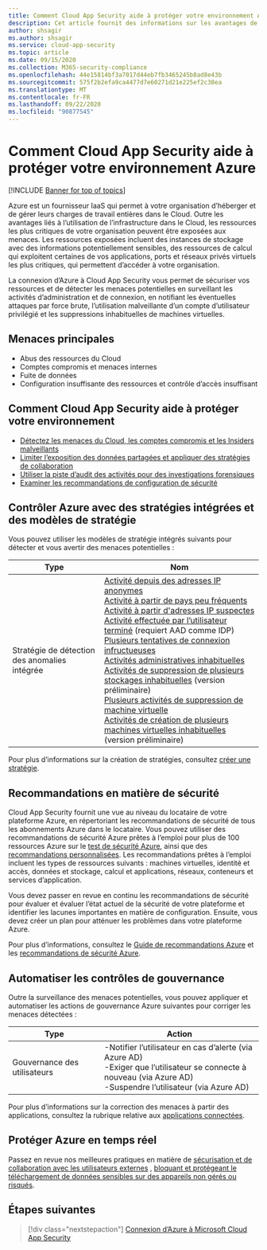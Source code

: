 ```yaml
---
title: Comment Cloud App Security aide à protéger votre environnement Azure
description: Cet article fournit des informations sur les avantages de la connexion de votre application Azure à Cloud App Security à l’aide du connecteur API pour la visibilité et le contrôle de l’utilisation.
author: shsagir
ms.author: shsagir
ms.service: cloud-app-security
ms.topic: article
ms.date: 09/15/2020
ms.collection: M365-security-compliance
ms.openlocfilehash: 44e15814bf3a7017d44eb7fb3465245b8ad8e43b
ms.sourcegitcommit: 575f2b2efa9ca4477d7e60271d21e225ef2c38ea
ms.translationtype: MT
ms.contentlocale: fr-FR
ms.lasthandoff: 09/22/2020
ms.locfileid: "90877545"
---
```

# <a name="how-cloud-app-security-helps-protect-your-azure-environment"></a>Comment Cloud App Security aide à protéger votre environnement Azure

[!INCLUDE [Banner for top of topics](includes/banner.md)]

Azure est un fournisseur IaaS qui permet à votre organisation d’héberger et de gérer leurs charges de travail entières dans le Cloud. Outre les avantages liés à l’utilisation de l’infrastructure dans le Cloud, les ressources les plus critiques de votre organisation peuvent être exposées aux menaces. Les ressources exposées incluent des instances de stockage avec des informations potentiellement sensibles, des ressources de calcul qui exploitent certaines de vos applications, ports et réseaux privés virtuels les plus critiques, qui permettent d’accéder à votre organisation.

La connexion d’Azure à Cloud App Security vous permet de sécuriser vos ressources et de détecter les menaces potentielles en surveillant les activités d’administration et de connexion, en notifiant les éventuelles attaques par force brute, l’utilisation malveillante d’un compte d’utilisateur privilégié et les suppressions inhabituelles de machines virtuelles.

## <a name="main-threats"></a>Menaces principales

- Abus des ressources du Cloud
- Comptes compromis et menaces internes
- Fuite de données
- Configuration insuffisante des ressources et contrôle d’accès insuffisant

## <a name="how-cloud-app-security-helps-to-protect-your-environment"></a>Comment Cloud App Security aide à protéger votre environnement

- [Détectez les menaces du Cloud, les comptes compromis et les Insiders malveillants](best-practices.md#detect-cloud-threats-compromised-accounts-malicious-insiders-and-ransomware)
- [Limiter l’exposition des données partagées et appliquer des stratégies de collaboration](best-practices.md#limit-exposure-of-shared-data-and-enforce-collaboration-policies)
- [Utiliser la piste d’audit des activités pour des investigations forensiques](best-practices.md#use-the-audit-trail-of-activities-for-forensic-investigations)
- [Examiner les recommandations de configuration de sécurité](security-config-azure.md)

## <a name="control-azure-with-built-in-policies-and-policy-templates"></a>Contrôler Azure avec des stratégies intégrées et des modèles de stratégie

Vous pouvez utiliser les modèles de stratégie intégrés suivants pour détecter et vous avertir des menaces potentielles :

| Type | Nom |
| ---- | ---- |
| Stratégie de détection des anomalies intégrée | [Activité depuis des adresses IP anonymes](anomaly-detection-policy.md#activity-from-anonymous-ip-addresses)<br />[Activité à partir de pays peu fréquents](anomaly-detection-policy.md#activity-from-infrequent-country)<br />[Activité à partir d'adresses IP suspectes](anomaly-detection-policy.md#activity-from-suspicious-ip-addresses)<br />[Activité effectuée par l’utilisateur terminé](anomaly-detection-policy.md#activity-performed-by-terminated-user) (requiert AAD comme IDP)<br />[Plusieurs tentatives de connexion infructueuses](anomaly-detection-policy.md#multiple-failed-login-attempts)<br />[Activités administratives inhabituelles](anomaly-detection-policy.md#unusual-activities-by-user)<br />[Activités de suppression de plusieurs stockages inhabituelles](anomaly-detection-policy.md#unusual-activities-by-user) (version préliminaire)<br />[Plusieurs activités de suppression de machine virtuelle](anomaly-detection-policy.md#multiple-delete-vm-activities)<br />[Activités de création de plusieurs machines virtuelles inhabituelles](anomaly-detection-policy.md#unusual-activities-by-user) (version préliminaire) |

Pour plus d’informations sur la création de stratégies, consultez [créer une stratégie](control-cloud-apps-with-policies.md#create-a-policy).

## <a name="security-recommendations"></a>Recommandations en matière de sécurité

Cloud App Security fournit une vue au niveau du locataire de votre plateforme Azure, en répertoriant les recommandations de sécurité de tous les abonnements Azure dans le locataire. Vous pouvez utiliser des recommandations de sécurité Azure prêtes à l’emploi pour plus de 100 ressources Azure sur le [test de sécurité Azure](/azure/security/benchmarks/introduction), ainsi que des [recommandations personnalisées](/azure/security-center/custom-security-policies). Les recommandations prêtes à l’emploi incluent les types de ressources suivants : machines virtuelles, identité et accès, données et stockage, calcul et applications, réseaux, conteneurs et services d’application.

Vous devez passer en revue en continu les recommandations de sécurité pour évaluer et évaluer l’état actuel de la sécurité de votre plateforme et identifier les lacunes importantes en matière de configuration. Ensuite, vous devez créer un plan pour atténuer les problèmes dans votre plateforme Azure.

Pour plus d’informations, consultez le [Guide de recommandations Azure](/azure/security-center/recommendations-reference) et les [recommandations de sécurité Azure](security-config-azure.md).

## <a name="automate-governance-controls"></a>Automatiser les contrôles de gouvernance

Outre la surveillance des menaces potentielles, vous pouvez appliquer et automatiser les actions de gouvernance Azure suivantes pour corriger les menaces détectées :

| Type | Action |
| ---- | ---- |
| Gouvernance des utilisateurs | -Notifier l’utilisateur en cas d’alerte (via Azure AD)<br />-Exiger que l’utilisateur se connecte à nouveau (via Azure AD)<br />-Suspendre l’utilisateur (via Azure AD) |

Pour plus d’informations sur la correction des menaces à partir des applications, consultez la rubrique relative aux [applications connectées](governance-actions.md).

## <a name="protect-azure-in-real-time"></a>Protéger Azure en temps réel

Passez en revue nos meilleures pratiques en matière de [sécurisation et de collaboration avec les utilisateurs externes](best-practices.md#secure-collaboration-with-external-users-by-enforcing-real-time-session-controls) , [bloquant et protégeant le téléchargement de données sensibles sur des appareils non gérés ou risqués](best-practices.md#block-and-protect-download-of-sensitive-data-to-unmanaged-or-risky-devices).

## <a name="next-steps"></a>Étapes suivantes

> [!div class="nextstepaction"]
> [Connexion d’Azure à Microsoft Cloud App Security](connect-azure-to-microsoft-cloud-app-security.md)
